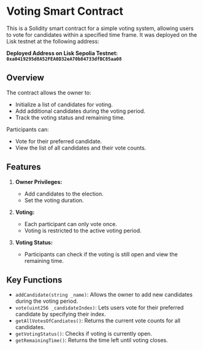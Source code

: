 # Voting Smart Contract

This is a Solidity smart contract for a simple voting system, allowing users to vote for candidates within a specified time frame. It was deployed on the Lisk testnet at the following address:

**Deployed Address on Lisk Sepolia Testnet: `0xa0419295d8A52FEA0D32eA70b84733dfBC85aa08`**

## Overview

The contract allows the owner to:
- Initialize a list of candidates for voting.
- Add additional candidates during the voting period.
- Track the voting status and remaining time.

Participants can:
- Vote for their preferred candidate.
- View the list of all candidates and their vote counts.

## Features

1. **Owner Privileges:**
   - Add candidates to the election.
   - Set the voting duration.

2. **Voting:**
   - Each participant can only vote once.
   - Voting is restricted to the active voting period.

3. **Voting Status:**
   - Participants can check if the voting is still open and view the remaining time.

## Key Functions

- `addCandidate(string _name)`: Allows the owner to add new candidates during the voting period.
- `vote(uint256 _candidateIndex)`: Lets users vote for their preferred candidate by specifying their index.
- `getAllVotesOfCandiates()`: Returns the current vote counts for all candidates.
- `getVotingStatus()`: Checks if voting is currently open.
- `getRemainingTime()`: Returns the time left until voting closes.
